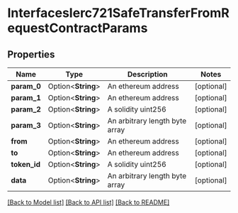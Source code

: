 # InterfacesIerc721SafeTransferFromRequestContractParams

## Properties

Name | Type | Description | Notes
------------ | ------------- | ------------- | -------------
**param_0** | Option<**String**> | An ethereum address | [optional]
**param_1** | Option<**String**> | An ethereum address | [optional]
**param_2** | Option<**String**> | A solidity uint256 | [optional]
**param_3** | Option<**String**> | An arbitrary length byte array | [optional]
**from** | Option<**String**> | An ethereum address | [optional]
**to** | Option<**String**> | An ethereum address | [optional]
**token_id** | Option<**String**> | A solidity uint256 | [optional]
**data** | Option<**String**> | An arbitrary length byte array | [optional]

[[Back to Model list]](../README.md#documentation-for-models) [[Back to API list]](../README.md#documentation-for-api-endpoints) [[Back to README]](../README.md)


